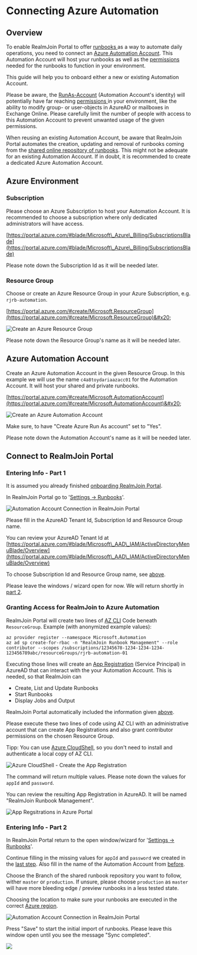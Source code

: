 # Connecting Azure Automation

## Overview

To enable RealmJoin Portal to offer [runbooks ](broken-reference)as a way to automate daily operations, you need to connect an [Azure Automation Account](https://azure.microsoft.com/en-us/services/automation/). This Automation Account will host your runbooks as well as the [permissions](../runbooks/azure-ad-roles-and-permissions.md) needed for the runbooks to function in your environment.

This guide will help you to onboard either a new or existing Automation Account.

Please be aware, the [RunAs-Account](https://docs.microsoft.com/en-us/azure/automation/create-run-as-account) (Automation Account's identity) will potentially have far reaching [permissions ](../runbooks/azure-ad-roles-and-permissions.md)in your environment, like the ability to modify group- or user-objects in AzureAD or mailboxes in Exchange Online. Please carefully limit the number of people with access to this Automation Account to prevent unwanted usage of the given permissions.

When reusing an existing Automation Account, be aware that RealmJoin Portal automates the creation, updating and removal of runbooks coming from the [shared online repository of runbooks](https://github.com/realmjoin/realmjoin-runbooks). This might not be adequate for an existing Automation Account. If in doubt, it is recommended to create a dedicated Azure Automation Account.

## Azure Environment

### Subscription

Please choose an Azure Subscription to host your Automation Account. It is recommended to choose a subscription where only dedicated administrators will have access.

[https://portal.azure.com/#blade/Microsoft\_Azure\_Billing/SubscriptionsBlade](https://portal.azure.com/#blade/Microsoft\_Azure\_Billing/SubscriptionsBlade)

Please note down the Subscription Id as it will be needed later.

### Resource Group

Choose or create an Azure Resource Group in your Azure Subscription, e.g. `rjrb-automation`.

[https://portal.azure.com/#create/Microsoft.ResourceGroup](https://portal.azure.com/#create/Microsoft.ResourceGroup)&#x20;

![Create an Azure Resource Group](<../.gitbook/assets/image (7) (1) (1) (1) (1) (1) (1).png>)

Please note down the Resource Group's name as it will be needed later.

## Azure Automation Account <a href="#user-content-azure-automation-account" id="user-content-azure-automation-account"></a>

Create an Azure Automation Account in the given Resource Group. In this example we will use the name `c4a8toydariaazacc01` for the Automation Account. It will host your shared and private runbooks.

[https://portal.azure.com/#create/Microsoft.AutomationAccount](https://portal.azure.com/#create/Microsoft.AutomationAccount)&#x20;

![Create an Azure Automation Account](https://dev.azure.com/c4a8/508e625f-6172-4534-b31e-a05ed53d9768/\_apis/git/repositories/f846934d-7f2f-42ae-a15a-6d20ceb0f586/Items?path=/.attachments/image-f7b89790-de1d-4afb-a951-ac601b465ca8.png\&download=false\&resolveLfs=true&%24format=octetStream\&api-version=5.0-preview.1\&sanitize=true\&versionDescriptor.version=wikiMaster)

Make sure, to have "Create Azure Run As account" set to "Yes".

Please note down the Automation Account's name as it will be needed later.

## Connect to RealmJoin Portal

### Entering Info - Part 1

It is assumed you already finished [onboarding RealmJoin Portal](onboarding-realmjoin-portal.md).

In RealmJoin Portal go to '[Settings -> Runbooks](https://portal.realmjoin.com/settings/runbooks-configuration)'.

![Automation Account Connection in RealmJoin Portal](<../.gitbook/assets/image (1) (1) (1) (1) (1).png>)

Please fill in the AzureAD Tenant Id, Subscription Id and Resource Group name.

You can review your AzureAD Tenant Id at [https://portal.azure.com/#blade/Microsoft\_AAD\_IAM/ActiveDirectoryMenuBlade/Overview](https://portal.azure.com/#blade/Microsoft\_AAD\_IAM/ActiveDirectoryMenuBlade/Overview)

To choose Subscription Id and Resource Group name, see [above](connecting-azure-automation.md#subscription-and-resource-group).&#x20;

Please leave the windows / wizard open for now. We will return shortly in [part 2](connecting-azure-automation.md#entering-info-part-2).

### Granting Access for RealmJoin to Azure Automation

RealmJoin Portal will create two lines of [AZ CLI](https://docs.microsoft.com/en-us/cli/azure/what-is-azure-cli) Code beneath `ResourceGroup`. Example (with anonymized example values):

```
az provider register --namespace Microsoft.Automation
az ad sp create-for-rbac -n "RealmJoin Runbook Management" --role contributor --scopes /subscriptions/12345678-1234-1234-1234-123456789abc/resourceGroups/rjrb-automation-01
```

Executing those lines will create an [App Registration](https://docs.microsoft.com/en-us/azure/active-directory/develop/app-objects-and-service-principals) (Service Principal) in AzureAD that can interact with the your Automation Account. This is needed, so that RealmJoin can&#x20;

* Create, List and Update Runbooks
* Start Runbooks
* Display Jobs and Output

RealmJoin Portal automatically included the information given [above](connecting-azure-automation.md#entering-info-part-1).&#x20;

Please execute these two lines of code using AZ CLI with an administrative account that can create App Registrations and also grant contributor permissions on the chosen Resource Group.

Tipp: You can use [Azure CloudShell](https://docs.microsoft.com/en-us/azure/cloud-shell/overview), so you don't need to install and authenticate a local copy of AZ CLI.

![Azure CloudShell - Create the App Registration](<../.gitbook/assets/image (4) (1) (1) (1).png>)

The command will return multiple values. Please note down the values for `appId` and `password`.&#x20;

You can review the resulting App Registration in AzureAD. It will be named "RealmJoin Runbook Management".

![App Regsitrations in Azure Portal](<../.gitbook/assets/image (3) (1) (1) (1).png>)

### Entering Info - Part 2

In RealmJoin Portal return to the open window/wizard for '[Settings -> Runbooks](https://portal.realmjoin.com/settings/runbooks-configuration)'.

Continue filling in the missing values for `appId` and `password` we created in the [last step](connecting-azure-automation.md#granting-access-for-realmjoin-to-azure-automation). Also fill in the name of the Automation Account from [before](connecting-azure-automation.md#user-content-azure-automation-account).

Choose the Branch of the shared runbook repository you want to follow, wither `master` or `production`. If unsure, please choose `production` as `master` will have more bleeding edge / preview runbooks in a less tested state.

Choosing the location to make sure your runbooks are executed in the correct [Azure region](https://docs.microsoft.com/en-us/azure/availability-zones/az-overview).

![Automation Account Connection in RealmJoin Portal](<../.gitbook/assets/image (9) (1) (1) (1) (1) (1) (1).png>)

Press "Save" to start the initial import of runbooks. Please leave this window open until you see the message "Sync completed".

![](<../.gitbook/assets/image (5) (1) (1) (1) (1) (1).png>)

